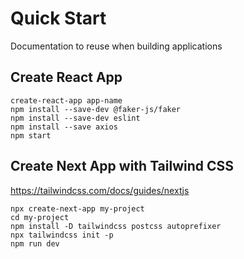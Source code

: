 # Quick Start

Documentation to reuse when building applications

## Create React App

```
create-react-app app-name
npm install --save-dev @faker-js/faker
npm install --save-dev eslint
npm install --save axios
npm start
```

## Create Next App with Tailwind CSS

https://tailwindcss.com/docs/guides/nextjs

```
npx create-next-app my-project
cd my-project
npm install -D tailwindcss postcss autoprefixer
npx tailwindcss init -p
npm run dev
```
